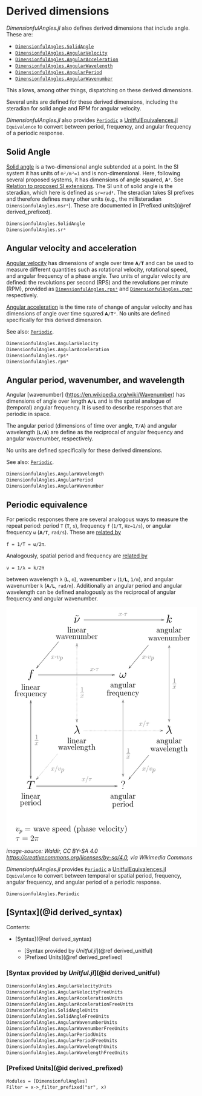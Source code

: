# Derived dimensions

*DimensionfulAngles.jl* also defines derived dimensions that include angle.
These are:

  - [`DimensionfulAngles.SolidAngle`](@ref)
  - [`DimensionfulAngles.AngularVelocity`](@ref)
  - [`DimensionfulAngles.AngularAcceleration`](@ref)
  - [`DimensionfulAngles.AngularWavelength`](@ref)
  - [`DimensionfulAngles.AngularPeriod`](@ref)
  - [`DimensionfulAngles.AngularWavenumber`](@ref)

This allows, among other things, dispatching on these derived dimensions.

Several units are defined for these derived dimensions, including the steradian for solid angle and RPM for angular velocity.

*DimensionfulAngles.jl* also provides [`Periodic`](@ref) a [UnitfulEquivalences.jl](https://sostock.github.io/UnitfulEquivalences.jl/stable/) `Equivalence` to convert between period, frequency, and angular frequency of a periodic response.

## Solid Angle

[Solid angle](https://en.wikipedia.org/wiki/Solid_angle) is a two-dimensional angle subtended at a point.
In the SI system it has units of ``m²/m²=1`` and is non-dimensional.
Here, following several proposed systems, it has dimensions of angle squared, `𝐀²`.
See [Relation to proposed SI extensions](@ref).
The SI unit of solid angle is the steradian, which here is defined as ``sr=rad²``.
The steradian takes SI prefixes and therefore defines many other units (e.g., the millisteradian `DimensionfulAngles.msrᵃ`).
These are documented in [Prefixed units](@ref derived_prefixed).

```@docs
DimensionfulAngles.SolidAngle
DimensionfulAngles.srᵃ
```

## Angular velocity and acceleration
[Angular velocity](https://en.wikipedia.org/wiki/Angular_frequency) has dimensions of angle over time `𝐀/𝐓` and can be used to measure different quantities such as rotational velocity, rotational speed, and angular frequency of a phase angle.
Two units of angular velocity are defined: the revolutions per second (RPS) and the revolutions per minute (RPM), provided as [`DimensionfulAngles.rpsᵃ`](@ref) and [`DimensionfulAngles.rpmᵃ`](@ref) respectively.

[Angular acceleration](https://en.wikipedia.org/wiki/Angular_acceleration) is the time rate of change of angular velocity and has dimensions of angle over time squared `𝐀/𝐓²`.
No units are defined specifically for this derived dimension.

See also: [`Periodic`](@ref).

```@docs
DimensionfulAngles.AngularVelocity
DimensionfulAngles.AngularAcceleration
DimensionfulAngles.rpsᵃ
DimensionfulAngles.rpmᵃ
```

## Angular period, wavenumber, and wavelength
Angular [wavenumber] (https://en.wikipedia.org/wiki/Wavenumber) has dimensions of angle over
length `𝐀/𝐋` and is the spatial analogue of (temporal) angular frequency.
It is used to describe responses that are periodic in space.

The angular period (dimensions of time over angle, `𝐓/𝐀`) and angular wavelength (`𝐋/𝐀`) are define as the reciprocal of angular frequency
and angular wavenumber, respectively.

No units are defined specifically for these derived dimensions.

See also: [`Periodic`](@ref).

```@docs
DimensionfulAngles.AngularWavelength
DimensionfulAngles.AngularPeriod
DimensionfulAngles.AngularWavenumber
```

## Periodic equivalence
For periodic responses there are several analogous ways to measure the repeat period: period `T` (`𝐓`, `s`), frequency `f` (`1/𝐓`, `Hz=1/s`), or angular frequency `ω` (`𝐀/𝐓`, `rad/s`).
These are [related by](https://en.wikipedia.org/wiki/Angular_frequency)

``f = 1/T = ω/2π``.

Analogously, spatial period and frequency are [related by](https://en.wikipedia.org/wiki/Spatial_frequency)

``ν = 1/λ = k/2π``

between wavelength `λ` (`𝐋`, `m`), wavenumber `ν` (`1/𝐋`, `1/m`), and angular wavenumber `k` (`𝐀/𝐋`, `rad/m`).
Additionally an angular period and angular wavelength can be defined analogously as the reciprocal of angular frequency and angular wavenumber.

![Diagram showing graphically the relationships between the various properties of harmonic waves: frequency, period, wavelength, angular frequency, and wavenumber.](../assets/Commutative_diagram_of_harmonic_wave_properties.svg)\
*image-source: Waldir, CC BY-SA 4.0 <https://creativecommons.org/licenses/by-sa/4.0>, via Wikimedia Commons*

*DimensionfulAngles.jl* provides [`Periodic`](@ref) a [UnitfulEquivalences.jl](https://sostock.github.io/UnitfulEquivalences.jl/stable/) `Equivalence` to convert between temporal or spatial period, frequency, angular frequency, and angular period of a periodic response.

```@docs
DimensionfulAngles.Periodic
```

## [Syntax](@id derived_syntax)

Contents:

  - [Syntax](@ref derived_syntax)

      + [Syntax provided by *Unitful.jl*](@ref derived_unitful)
      + [Prefixed Units](@ref derived_prefixed)

### [Syntax provided by *Unitful.jl*](@id derived_unitful)

```@docs
DimensionfulAngles.AngularVelocityUnits
DimensionfulAngles.AngularVelocityFreeUnits
DimensionfulAngles.AngularAccelerationUnits
DimensionfulAngles.AngularAccelerationFreeUnits
DimensionfulAngles.SolidAngleUnits
DimensionfulAngles.SolidAngleFreeUnits
DimensionfulAngles.AngularWavenumberUnits
DimensionfulAngles.AngularWavenumberFreeUnits
DimensionfulAngles.AngularPeriodUnits
DimensionfulAngles.AngularPeriodFreeUnits
DimensionfulAngles.AngularWavelengthUnits
DimensionfulAngles.AngularWavelengthFreeUnits
```

### [Prefixed Units](@id derived_prefixed)

```@autodocs
Modules = [DimensionfulAngles]
Filter = x->_filter_prefixed("sr", x)
```
